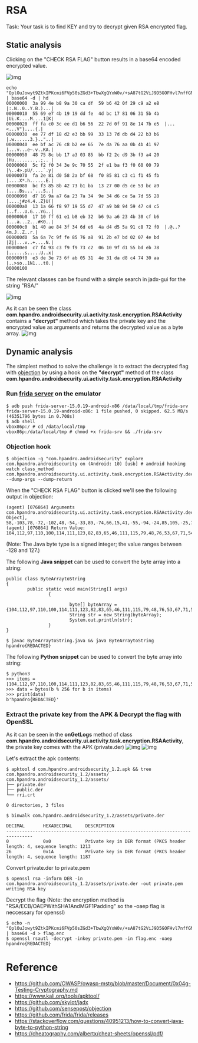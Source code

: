 # RSA
Task: Your task is to find KEY and try to decrypt given RSA encrypted flag.

## Static analysis
Clicking on the "CHECK RSA FLAG" button results in a base64 encoded encrypted value.

![img](https://github.com/cygnus-xr1/hpAndro_CTF_walkthrough/blob/main/challenges/asymmetric_encryption/img/encrypted_flag.png?raw=true)

```
echo "OplOuJowyt9ZtkIPKcmi6FVp50sZGd3+TbwXgQYxW0v/+sA87tG2ViJ9D5GOFHvl7nffGNLju5kzE33b1CKztu6/rHbIsu5lftp2qgtLQZdIdYy7F6MDhbvyLNk786QgXPLwND6ccFUv4brz8GAAefougdBYKr9o8IWBw8HxRfu884WLQnOxuhMnANXOU7yp1xaap2ojejSeNNbOWn1VKBMaZviXGVXXR6m4lFlHxMUXEP9h4bjrMraapiNLMM+2sUCuhD80beZK1NVakchy8FpqfJ/+hXaokSvnvQIHTr3H9JPD+flzwgYQn9FVvet4494+c2+rBTFOMdrYxHQwqg==" | base64 -d | hd
00000000  3a 99 4e b8 9a 30 ca df  59 b6 42 0f 29 c9 a2 e8  |:.N..0..Y.B.)...|
00000010  55 69 e7 4b 19 19 dd fe  4d bc 17 81 06 31 5b 4b  |Ui.K....M....1[K|
00000020  ff fa c0 3c ee d1 b6 56  22 7d 0f 91 8e 14 7b e5  |...<...V"}....{.|
00000030  ee 77 df 18 d2 e3 bb 99  33 13 7d db d4 22 b3 b6  |.w......3.}.."..|
00000040  ee bf ac 76 c8 b2 ee 65  7e da 76 aa 0b 4b 41 97  |...v...e~.v..KA.|
00000050  48 75 8c bb 17 a3 03 85  bb f2 2c d9 3b f3 a4 20  |Hu........,.;.. |
00000060  5c f2 f0 34 3e 9c 70 55  2f e1 ba f3 f0 60 00 79  |\..4>.pU/....`.y|
00000070  fa 2e 81 d0 58 2a bf 68  f0 85 81 c3 c1 f1 45 fb  |....X*.h......E.|
00000080  bc f3 85 8b 42 73 b1 ba  13 27 00 d5 ce 53 bc a9  |....Bs...'...S..|
00000090  d7 16 9a a7 6a 23 7a 34  9e 34 d6 ce 5a 7d 55 28  |....j#z4.4..Z}U(|
000000a0  13 1a 66 f8 97 19 55 d7  47 a9 b8 94 59 47 c4 c5  |..f...U.G...YG..|
000000b0  17 10 ff 61 e1 b8 eb 32  b6 9a a6 23 4b 30 cf b6  |...a...2...#K0..|
000000c0  b1 40 ae 84 3f 34 6d e6  4a d4 d5 5a 91 c8 72 f0  |.@..?4m.J..Z..r.|
000000d0  5a 6a 7c 9f fe 85 76 a8  91 2b e7 bd 02 07 4e bd  |Zj|...v..+....N.|
000000e0  c7 f4 93 c3 f9 f9 73 c2  06 10 9f d1 55 bd eb 78  |......s.....U..x|
000000f0  e3 de 3e 73 6f ab 05 31  4e 31 da d8 c4 74 30 aa  |..>so..1N1...t0.|
00000100
```

The relevant classes can be found with a simple search in jadx-gui for the string "RSA/"

![img](https://github.com/cygnus-xr1/hpAndro_CTF_walkthrough/blob/main/challenges/asymmetric_encryption/img/rsa_relevant_classes.png?raw=true)

As it can be seen the class **com.hpandro.androidsecurity.ui.activity.task.encryption.RSAActivity** contains a **"decrypt"** method which takes the private key and the encrypted value as arguments and returns the decrypted value as a byte array.
![img](https://github.com/cygnus-xr1/hpAndro_CTF_walkthrough/blob/main/challenges/asymmetric_encryption/img/rsa_enc_dec_methods.png?raw=true)

## Dynamic analysis
The simplest method to solve the challenge is to extract the decrypted flag with [objection](https://github.com/sensepost/objection) by using a hook on the **"decrypt"** method of the class **com.hpandro.androidsecurity.ui.activity.task.encryption.RSAActivity**

### Run [frida server](https://github.com/frida/frida/releases) on the emulator
```
$ adb push frida-server-15.0.19-android-x86 /data/local/tmp/frida-srv
frida-server-15.0.19-android-x86: 1 file pushed, 0 skipped. 62.5 MB/s (46351796 bytes in 0.708s)
$ adb shell
vbox86p:/ # cd /data/local/tmp
vbox86p:/data/local/tmp # chmod +x frida-srv && ./frida-srv
```

### Objection hook
```
$ objection -g "com.hpandro.androidsecurity" explore                                                                                                                  
com.hpandro.androidsecurity on (Android: 10) [usb] # android hooking watch class_method com.hpandro.androidsecurity.ui.activity.task.encryption.RSAActivity.decrypt --dump-args --dump-return
```

When the "CHECK RSA FLAG" button is clicked we'll see the following output in objection:
```
(agent) [076864] Arguments com.hpandro.androidsecurity.ui.activity.task.encryption.RSAActivity.decrypt([object Object], 58,-103,78,-72,-102,48,-54,-33,89,-74,66,15,41,-55,-94,-24,85,105,-25,75,25,25,-35,-2,77,-68,23,-127,6,49,91,75,-1,-6,-64,60,-18,-47,-74,86,34,125,15,-111,-114,20,123,-27,-18,119,-33,24,-46,-29,-69,-103,51,19,125,-37,-44,34,-77,-74,-18,-65,-84,118,-56,-78,-18,101,126,-38,118,-86,11,75,65,-105,72,117,-116,-69,23,-93,3,-123,-69,-14,44,-39,59,-13,-92,32,92,-14,-16,52,62,-100,112,85,47,-31,-70,-13,-16,96,0,121,-6,46,-127,-48,88,42,-65,104,-16,-123,-127,-61,-63,-15,69,-5,-68,-13,-123,-117,66,115,-79,-70,19,39,0,-43,-50,83,-68,-87,-41,22,-102,-89,106,35,122,52,-98,52,-42,-50,90,125,85,40,19,26,102,-8,-105,25,85,-41,71,-87,-72,-108,89,71,-60,-59,23,16,-1,97,-31,-72,-21,50,-74,-102,-90,35,75,48,-49,-74,-79,64,-82,-124,63,52,109,-26,74,-44,-43,90,-111,-56,114,-16,90,106,124,-97,-2,-123,118,-88,-111,43,-25,-67,2,7,78,-67,-57,-12,-109,-61,-7,-7,115,-62,6,16,-97,-47,85,-67,-21,120,-29,-34,62,115,111,-85,5,49,78,49,-38,-40,-60,116,48,-86)
(agent) [076864] Return Value: 104,112,97,110,100,114,111,123,82,83,65,46,111,115,79,48,76,53,67,71,54,90,101,120,49,104,111,57,113,121,54,69,71,102,102,56,85,106,86,100,69,87,56,72,125
```

(Note: The Java byte type is a signed integer; the value ranges between -128 and 127.)

The following **Java snippet** can be used to convert the byte array into a string:
```
public class ByteArraytoString
{
        public static void main(String[] args)
                {

                        byte[] byteArray = {104,112,97,110,100,114,111,123,82,83,65,46,111,115,79,48,76,53,67,71,54,90,101,120,49,104,111,57,113,121,54,69,71,102,102,56,85,106,86,100,69,87,56,72,125};
                        String str = new String(byteArray);
                        System.out.println(str);
                }
}
```
```
$ javac ByteArraytoString.java && java ByteArraytoString
hpandro{REDACTED}
```

The following **Python snippet** can be used to convert the byte array into string:
```
$ python3
>>> items = [104,112,97,110,100,114,111,123,82,83,65,46,111,115,79,48,76,53,67,71,54,90,101,120,49,104,111,57,113,121,54,69,71,102,102,56,85,106,86,100,69,87,56,72,125]
>>> data = bytes(b % 256 for b in items)                                                     
>>> print(data)
b'hpandro{REDACTED}'
```

### Extract the private key from the APK & Decrypt the flag with OpenSSL
As it can be seen in the **onGetLogs** method of class **com.hpandro.androidsecurity.ui.activity.task.encryption.RSAActivity**, the private key comes with the APK (private.der)
![img](https://github.com/cygnus-xr1/hpAndro_CTF_walkthrough/blob/main/challenges/asymmetric_encryption/img/rsa_privatekeyfile.png?raw=true)
![img](https://github.com/cygnus-xr1/hpAndro_CTF_walkthrough/blob/main/challenges/asymmetric_encryption/img/rsa_assetmanager.png?raw=true)

Let's extract the apk contents:
```
$ apktool d com.hpandro.androidsecurity_1.2.apk && tree com.hpandro.androidsecurity_1.2/assets/
com.hpandro.androidsecurity_1.2/assets/
├── private.der
├── public.der
└── rri.crt

0 directories, 3 files

$ binwalk com.hpandro.androidsecurity_1.2/assets/private.der

DECIMAL       HEXADECIMAL     DESCRIPTION
--------------------------------------------------------------------------------
0             0x0             Private key in DER format (PKCS header length: 4, sequence length: 1213
26            0x1A            Private key in DER format (PKCS header length: 4, sequence length: 1187

```

Convert private.der to private.pem
```
$ openssl rsa -inform DER -in com.hpandro.androidsecurity_1.2/assets/private.der -out private.pem
writing RSA key
```

Decrypt the flag (Note: the encryption method is "RSA/ECB/OAEPWithSHA1AndMGF1Padding" so the -oaep flag is neccessary for openssl)
```
$ echo -n "OplOuJowyt9ZtkIPKcmi6FVp50sZGd3+TbwXgQYxW0v/+sA87tG2ViJ9D5GOFHvl7nffGNLju5kzE33b1CKztu6/rHbIsu5lftp2qgtLQZdIdYy7F6MDhbvyLNk786QgXPLwND6ccFUv4brz8GAAefougdBYKr9o8IWBw8HxRfu884WLQnOxuhMnANXOU7yp1xaap2ojejSeNNbOWn1VKBMaZviXGVXXR6m4lFlHxMUXEP9h4bjrMraapiNLMM+2sUCuhD80beZK1NVakchy8FpqfJ/+hXaokSvnvQIHTr3H9JPD+flzwgYQn9FVvet4494+c2+rBTFOMdrYxHQwqg==" | base64 -d > flag.enc
$ openssl rsautl -decrypt -inkey private.pem -in flag.enc -oaep
hpandro{REDACTED}
```

# Reference
* https://github.com/OWASP/owasp-mstg/blob/master/Document/0x04g-Testing-Cryptography.md
* https://www.kali.org/tools/apktool/
* https://github.com/skylot/jadx
* https://github.com/sensepost/objection
* https://github.com/frida/frida/releases
* https://stackoverflow.com/questions/40951213/how-to-convert-java-byte-to-python-string
* https://cheatography.com/albertx/cheat-sheets/openssl/pdf/